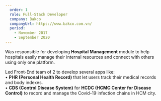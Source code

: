 ```yaml
---
  order: 1
  role: Full-Stack Developer
  company: Bakco
  companyUrl: https://www.bakco.com.vn/
  period:
    - November 2017
    - September 2020
---
```


<p>
  Was responsible for developing <b>Hospital Management</b> module to help
  hospitals easily manage their internal resources and connect with
  others using only one platform.
</p>
<p>
  Led Front-End team of 2 to develop several apps like:
  <br />• <b>PHR (Personal Health Record)</b> that let users track their
  medical records and body indexes.
  <br />• <b>CDS (Control Disease System)</b> for <b>HCDC (HCMC Center for
  Disease Control)</b> to record and manage the Covid-19 infection chains in HCM city.
</p>
